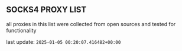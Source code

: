 ## SOCKS4 PROXY LIST

all proxies in this list were collected from open sources and tested for functionality

last update: `2025-01-05 00:20:07.416482+00:00`